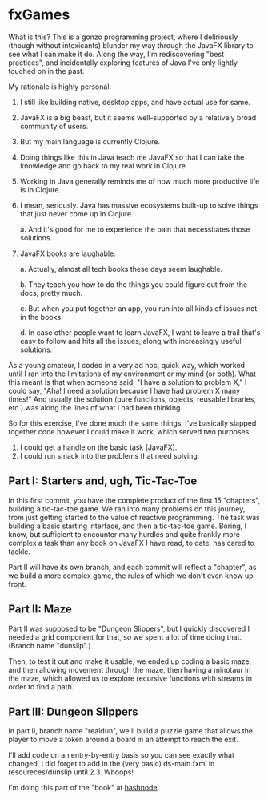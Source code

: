 # fxGames

What is this? This is a gonzo programming project, where I deliriously (though without intoxicants) blunder my way through the JavaFX library to see what I can make it do. Along the way, I'm rediscovering "best practices", and incidentally exploring features of Java I've only lightly touched on in the past.

My rationale is highly personal: 

1. I still like building native, desktop apps, and have actual use for same.
2. JavaFX is a big beast, but it seems well-supported by a relatively broad community of users.
3. But my main language is currently Clojure.
4. Doing things like this in Java teach me JavaFX so that I can take the knowledge and go back to my real work in Clojure.
5. Working in Java generally reminds me of how much more productive life is in Clojure.
6. I mean, seriously. Java has massive ecosystems built-up to solve things that just never come up in Clojure.
   
    a. And it's good for me to experience the pain that necessitates those solutions.
7. JavaFX books are laughable.
   
    a. Actually, almost all tech books these days seem laughable.
   
    b. They teach you how to do the things you could figure out from the docs, pretty much.

    c. But when you put together an app, you run into all kinds of issues not in the books.

    d. In case other people want to learn JavaFX, I want to leave a trail that's easy to follow and hits all the issues, along with increasingly useful solutions.

As a young amateur, I coded in a very ad hoc, quick way, which worked until I ran into the limitations of my environment or my mind (or both). What this meant is that when someone said, "I have a solution to problem X," I could say, "Aha! I need a solution because I have had problem X many times!" And usually the solution (pure functions, objects, reusable libraries, etc.) was along the lines of what I had been thinking. 

So for this exercise, I've done much the same things: I've basically slapped together code however I could make it work, which served two purposes:

1. I could get a handle on the basic task (JavaFX).
2. I could run smack into the problems that need solving.

## Part I: Starters and, ugh, Tic-Tac-Toe

In this first commit, you have the complete product of the first 15 "chapters", building a tic-tac-toe game. We ran into many problems on this journey, from just getting started to the value of reactive programming. The task was building a basic starting interface, and then a tic-tac-toe game. Boring, I know, but sufficient to encounter many hurdles and quite frankly more complex a task than any book on JavaFX I have read, to date, has cared to tackle. 

Part II will have its own branch, and each commit will reflect a "chapter", as we build a more complex game, the rules of which we don't even know up front.

## Part II: Maze

Part II was supposed to be "Dungeon Slippers", but I quickly discovered I needed a grid component for that, so we spent a lot of time doing that. (Branch name "dunslip".)

Then, to test it out and make it usable, we ended up coding a basic maze, and then allowing movement through the maze, then having a minotaur in the maze, which allowed us to explore recursive functions with streams in order to find a path.

## Part III: Dungeon Slippers

In part II, branch name "realdun", we'll build a puzzle game that allows the player to move a token around a board in an attempt to reach the exit.

I'll add code on an entry-by-entry basis so you can see exactly what changed. I did forget to add in the (very basic) ds-main.fxml in resoureces/dunslip until 2.3. Whoops!

I'm doing this part of the "book" at [hashnode][2].

[1]: https://blakefx.medium.com/
[2]: https://blake.hashnode.dev/
